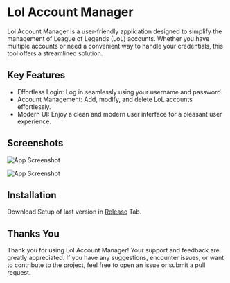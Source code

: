
# Lol Account Manager

Lol Account Manager is a user-friendly application designed to simplify the management of League of Legends (LoL) accounts. Whether you have multiple accounts or need a convenient way to handle your credentials, this tool offers a streamlined solution.
## Key Features

 - Effortless Login: Log in seamlessly using your username and password.
 - Account Management: Add, modify, and delete LoL accounts effortlessly.
 - Modern UI: Enjoy a clean and modern user interface for a pleasant user experience. 


## Screenshots

![App Screenshot]([https://private-user-images.githubusercontent.com/113895445/305098883-7d6156b5-9f93-4891-8e38-fefe9ea122ed.png?jwt=eyJhbGciOiJIUzI1NiIsInR5cCI6IkpXVCJ9.eyJpc3MiOiJnaXRodWIuY29tIiwiYXVkIjoicmF3LmdpdGh1YnVzZXJjb250ZW50LmNvbSIsImtleSI6ImtleTUiLCJleHAiOjE3MDgwMDYxMDksIm5iZiI6MTcwODAwNTgwOSwicGF0aCI6Ii8xMTM4OTU0NDUvMzA1MDk4ODgzLTdkNjE1NmI1LTlmOTMtNDg5MS04ZTM4LWZlZmU5ZWExMjJlZC5wbmc_WC1BbXotQWxnb3JpdGhtPUFXUzQtSE1BQy1TSEEyNTYmWC1BbXotQ3JlZGVudGlhbD1BS0lBVkNPRFlMU0E1M1BRSzRaQSUyRjIwMjQwMjE1JTJGdXMtZWFzdC0xJTJGczMlMkZhd3M0X3JlcXVlc3QmWC1BbXotRGF0ZT0yMDI0MDIxNVQxNDAzMjlaJlgtQW16LUV4cGlyZXM9MzAwJlgtQW16LVNpZ25hdHVyZT05NDk1YWI2YTFkNjMxMDQ1NjY1ZGJiMmFlNmRhMjljNWQ3ZjY5Zjc0MjQ1YWRhMDdiOGNhOTMzNGM4Nzc3OWEzJlgtQW16LVNpZ25lZEhlYWRlcnM9aG9zdCZhY3Rvcl9pZD0wJmtleV9pZD0wJnJlcG9faWQ9MCJ9.50Tnk6ne8VqMtgD5J_zAfoMUWgixQQOWXtVPrBDc3dI](https://private-user-images.githubusercontent.com/113895445/305724182-9feb7192-dc6f-44ee-ae69-9a0f54924156.png?jwt=eyJhbGciOiJIUzI1NiIsInR5cCI6IkpXVCJ9.eyJpc3MiOiJnaXRodWIuY29tIiwiYXVkIjoicmF3LmdpdGh1YnVzZXJjb250ZW50LmNvbSIsImtleSI6ImtleTUiLCJleHAiOjE3MDgyNjgzMjMsIm5iZiI6MTcwODI2ODAyMywicGF0aCI6Ii8xMTM4OTU0NDUvMzA1NzI0MTgyLTlmZWI3MTkyLWRjNmYtNDRlZS1hZTY5LTlhMGY1NDkyNDE1Ni5wbmc_WC1BbXotQWxnb3JpdGhtPUFXUzQtSE1BQy1TSEEyNTYmWC1BbXotQ3JlZGVudGlhbD1BS0lBVkNPRFlMU0E1M1BRSzRaQSUyRjIwMjQwMjE4JTJGdXMtZWFzdC0xJTJGczMlMkZhd3M0X3JlcXVlc3QmWC1BbXotRGF0ZT0yMDI0MDIxOFQxNDUzNDNaJlgtQW16LUV4cGlyZXM9MzAwJlgtQW16LVNpZ25hdHVyZT1iODFlYTY5NzJhMDUzZjhiNjEyYWJjMDAxY2YxZjNlMmI5OWViOTNlNjBkZjVkMGRmZDAwMzQ2Yjc1YTg4NDYwJlgtQW16LVNpZ25lZEhlYWRlcnM9aG9zdCZhY3Rvcl9pZD0wJmtleV9pZD0wJnJlcG9faWQ9MCJ9.6hBOCoe35VNCSW5CA65WORcXtWD0hoZODVWP_gMZ2sg))

![App Screenshot]([https://private-user-images.githubusercontent.com/113895445/305098888-e8ced4b2-d53c-4fe9-9b95-37913086cff1.png?jwt=eyJhbGciOiJIUzI1NiIsInR5cCI6IkpXVCJ9.eyJpc3MiOiJnaXRodWIuY29tIiwiYXVkIjoicmF3LmdpdGh1YnVzZXJjb250ZW50LmNvbSIsImtleSI6ImtleTUiLCJleHAiOjE3MDgwMDYxMDksIm5iZiI6MTcwODAwNTgwOSwicGF0aCI6Ii8xMTM4OTU0NDUvMzA1MDk4ODg4LWU4Y2VkNGIyLWQ1M2MtNGZlOS05Yjk1LTM3OTEzMDg2Y2ZmMS5wbmc_WC1BbXotQWxnb3JpdGhtPUFXUzQtSE1BQy1TSEEyNTYmWC1BbXotQ3JlZGVudGlhbD1BS0lBVkNPRFlMU0E1M1BRSzRaQSUyRjIwMjQwMjE1JTJGdXMtZWFzdC0xJTJGczMlMkZhd3M0X3JlcXVlc3QmWC1BbXotRGF0ZT0yMDI0MDIxNVQxNDAzMjlaJlgtQW16LUV4cGlyZXM9MzAwJlgtQW16LVNpZ25hdHVyZT0zOTNkNjUwMjdhMTY4M2MwYWFmODU3YmI1NmU2YmI0MDkyM2Q3NzJlMjlmY2RhNDI5N2ZkMTM3MzllODU2MWU4JlgtQW16LVNpZ25lZEhlYWRlcnM9aG9zdCZhY3Rvcl9pZD0wJmtleV9pZD0wJnJlcG9faWQ9MCJ9.be2JJos7k2bCh3HCqoNLROsUpNPa_HSEMLF3OwM948I](https://private-user-images.githubusercontent.com/113895445/305724185-7150cc63-f894-4811-a173-220888d4660d.png?jwt=eyJhbGciOiJIUzI1NiIsInR5cCI6IkpXVCJ9.eyJpc3MiOiJnaXRodWIuY29tIiwiYXVkIjoicmF3LmdpdGh1YnVzZXJjb250ZW50LmNvbSIsImtleSI6ImtleTUiLCJleHAiOjE3MDgyNjgzMjMsIm5iZiI6MTcwODI2ODAyMywicGF0aCI6Ii8xMTM4OTU0NDUvMzA1NzI0MTg1LTcxNTBjYzYzLWY4OTQtNDgxMS1hMTczLTIyMDg4OGQ0NjYwZC5wbmc_WC1BbXotQWxnb3JpdGhtPUFXUzQtSE1BQy1TSEEyNTYmWC1BbXotQ3JlZGVudGlhbD1BS0lBVkNPRFlMU0E1M1BRSzRaQSUyRjIwMjQwMjE4JTJGdXMtZWFzdC0xJTJGczMlMkZhd3M0X3JlcXVlc3QmWC1BbXotRGF0ZT0yMDI0MDIxOFQxNDUzNDNaJlgtQW16LUV4cGlyZXM9MzAwJlgtQW16LVNpZ25hdHVyZT03YTE5MDI4YWU3ZWNiMTk5NWJiNTAzM2FkNmIzYmZhMGM4YzM0ZDEzZjhkM2MwZGZhYTkxODgxMzAwNmJhMTI3JlgtQW16LVNpZ25lZEhlYWRlcnM9aG9zdCZhY3Rvcl9pZD0wJmtleV9pZD0wJnJlcG9faWQ9MCJ9.MK9kZfggxmB8Z7Fhu5cL1ddAEUJyldjg6h1F2NihC5w)https://private-user-images.githubusercontent.com/113895445/305724185-7150cc63-f894-4811-a173-220888d4660d.png?jwt=eyJhbGciOiJIUzI1NiIsInR5cCI6IkpXVCJ9.eyJpc3MiOiJnaXRodWIuY29tIiwiYXVkIjoicmF3LmdpdGh1YnVzZXJjb250ZW50LmNvbSIsImtleSI6ImtleTUiLCJleHAiOjE3MDgyNjgzMjMsIm5iZiI6MTcwODI2ODAyMywicGF0aCI6Ii8xMTM4OTU0NDUvMzA1NzI0MTg1LTcxNTBjYzYzLWY4OTQtNDgxMS1hMTczLTIyMDg4OGQ0NjYwZC5wbmc_WC1BbXotQWxnb3JpdGhtPUFXUzQtSE1BQy1TSEEyNTYmWC1BbXotQ3JlZGVudGlhbD1BS0lBVkNPRFlMU0E1M1BRSzRaQSUyRjIwMjQwMjE4JTJGdXMtZWFzdC0xJTJGczMlMkZhd3M0X3JlcXVlc3QmWC1BbXotRGF0ZT0yMDI0MDIxOFQxNDUzNDNaJlgtQW16LUV4cGlyZXM9MzAwJlgtQW16LVNpZ25hdHVyZT03YTE5MDI4YWU3ZWNiMTk5NWJiNTAzM2FkNmIzYmZhMGM4YzM0ZDEzZjhkM2MwZGZhYTkxODgxMzAwNmJhMTI3JlgtQW16LVNpZ25lZEhlYWRlcnM9aG9zdCZhY3Rvcl9pZD0wJmtleV9pZD0wJnJlcG9faWQ9MCJ9.MK9kZfggxmB8Z7Fhu5cL1ddAEUJyldjg6h1F2NihC5w)


## Installation

Download Setup of last version in [Release](https://github.com/Marin-Clement/LolAccountManager/releases) Tab.

## Thanks You

Thank you for using Lol Account Manager! Your support and feedback are greatly appreciated. If you have any suggestions, encounter issues, or want to contribute to the project, feel free to open an issue or submit a pull request.
